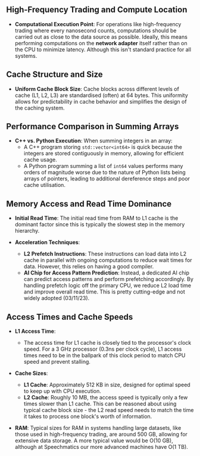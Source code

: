 ## High-Frequency Trading and Compute Location

- **Computational Execution Point**: For operations like high-frequency trading where every nanosecond counts, computations should be carried out as close to the data source as possible. Ideally, this means performing computations on the **network adapter** itself rather than on the CPU to minimize latency. Although this isn't standard practice for all systems. 

## Cache Structure and Size

- **Uniform Cache Block Size**: Cache blocks across different levels of cache (L1, L2, L3) are standardised (often) at 64 bytes. This uniformity allows for predictability in cache behavior and simplifies the design of the caching system.

## Performance Comparison in Summing Arrays

- **C++ vs. Python Execution**: When summing integers in an array:
    - A C++ program storing `std::vector<int64>` is quick because the integers are stored contiguously in memory, allowing for efficient cache usage.
    - A Python program summing a list of `int64` values performs many orders of magnitude worse due to the nature of Python lists being arrays of pointers, leading to additional dereference steps and poor cache utilisation.

## Memory Access and Read Time Dominance

- **Initial Read Time**: The initial read time from RAM to L1 cache is the dominant factor since this is typically the slowest step in the memory hierarchy.
    
- **Acceleration Techniques**:
    
    - **L2 Prefetch Instructions**: These instructions can load data into L2 cache in parallel with ongoing computations to reduce wait times for data. However, this relies on having a good compiler.
    - **AI Chip for Access Pattern Prediction**: Instead, a dedicated AI chip can predict access patterns and perform prefetching accordingly. By handling prefetch logic off the primary CPU, we reduce L2 load time and improve overall read time. This is pretty cutting-edge and not widely adopted (03/11/23).

## Access Times and Cache Speeds

- **L1 Access Time**:
    
    - The access time for L1 cache is closely tied to the processor's clock speed. For a 3 GHz processor (0.3ns per clock cycle), L1 access times need to be in the ballpark of this clock period to match CPU speed and prevent stalling.
- **Cache Sizes**:
    
    - **L1 Cache**: Approximately 512 KB in size, designed for optimal speed to keep up with CPU execution.
    - **L2 Cache**: Roughly 10 MB, the access speed is typically only a few times slower than L1 cache. This can be reasoned about using typical cache block size - the L2 read speed needs to match the time it takes to process one block's worth of information.
- **RAM**: Typical sizes for RAM in systems handling large datasets, like those used in high-frequency trading, are around 500 GB, allowing for extensive data storage. A more typical value would be O(10 GB), although at Speechmatics our more advanced machines have O(1 TB).
    